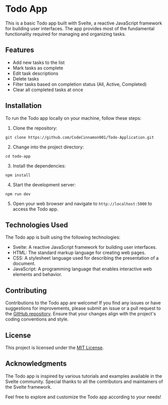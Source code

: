# Todo App

This is a basic Todo app built with Svelte, a reactive JavaScript framework for building user interfaces. The app provides most of the fundamental functionality required for managing and organizing tasks.

## Features

- Add new tasks to the list
- Mark tasks as complete
- Edit task descriptions
- Delete tasks
- Filter tasks based on completion status (All, Active, Completed)
- Clear all completed tasks at once

## Installation

To run the Todo app locally on your machine, follow these steps:

1. Clone the repository:

```shell
git clone https://github.com/CodeCinnamon001/Todo-Application.git
```

2. Change into the project directory:

```shell
cd todo-app
```

3. Install the dependencies:

```shell
npm install
```

4. Start the development server:

```shell
npm run dev
```

5. Open your web browser and navigate to `http://localhost:5000` to access the Todo app.


## Technologies Used

The Todo app is built using the following technologies:

- Svelte: A reactive JavaScript framework for building user interfaces.
- HTML: The standard markup language for creating web pages.
- CSS: A stylesheet language used for describing the presentation of a document.
- JavaScript: A programming language that enables interactive web elements and behavior.

## Contributing

Contributions to the Todo app are welcome! If you find any issues or have suggestions for improvements, please submit an issue or a pull request to the [GitHub repository](https://github.com/CodeCinnamon001/Todo-Application). Ensure that your changes align with the project's coding conventions and style.

## License

This project is licensed under the [MIT License](LICENSE).

## Acknowledgments

The Todo app is inspired by various tutorials and examples available in the Svelte community. Special thanks to all the contributors and maintainers of the Svelte framework.

Feel free to explore and customize the Todo app according to your needs!